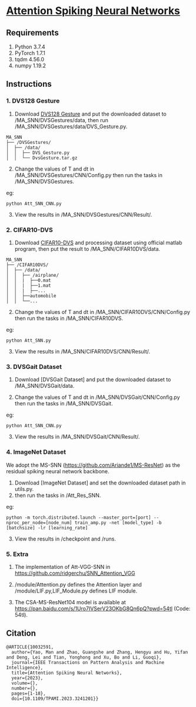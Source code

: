 # [Attention Spiking Neural Networks](https://ieeexplore.ieee.org/document/10032591)

## **Requirements**

1. Python 3.7.4
2. PyTorch 1.7.1
3. tqdm 4.56.0
4. numpy 1.19.2



## **Instructions**
### 1. DVS128 Gesture

1. Download [DVS128 Gesture](https://www.research.ibm.com/dvsgesture/) and put the downloaded dataset to /MA_SNN/DVSGestures/data, then run /MA_SNN/DVSGestures/data/DVS_Gesture.py.
```
MA_SNN
├── /DVSGestures/
│  ├── /data/
│  │  ├── DVS_Gesture.py
│  │  └── DvsGesture.tar.gz
```
2. Change the values of T and dt in /MA_SNN/DVSGestures/CNN/Config.py then run the tasks in /MA_SNN/DVSGestures.

eg:
```
python Att_SNN_CNN.py
```
3. View the results in /MA_SNN/DVSGestures/CNN/Result/.



### 2. CIFAR10-DVS
1. Download [CIFAR10-DVS](https://figshare.com/articles/dataset/CIFAR10-DVS_New/4724671/2) and processing dataset using official matlab program, then put the result to /MA_SNN/CIFAR10DVS/data.
```
MA_SNN
├── /CIFAR10DVS/
│  ├── /data/
│  │  ├── /airplane/
│  │  |  ├──0.mat
│  │  |  ├──1.mat
│  │  |  ├──...
│  │  ├──automobile
│  │  └──...
```
2. Change the values of T and dt in /MA_SNN/CIFAR10DVS/CNN/Config.py then run the tasks in /MA_SNN/CIFAR10DVS.

eg:
```
python Att_SNN.py
```
3. View the results in /MA_SNN/CIFAR10DVS/CNN/Result/.




### 3. DVSGait Dataset
1. Download [DVSGait Dataset] and put the downloaded dataset to /MA_SNN/DVSGait/data.

2. Change the values of T and dt in /MA_SNN/DVSGait/CNN/Config.py then run the tasks in /MA_SNN/DVSGait.

eg:
```
python Att_SNN_CNN.py
```
3. View the results in /MA_SNN/DVSGait/CNN/Result/.

### 4. ImageNet Dataset

We adopt the MS-SNN (https://github.com/Ariande1/MS-ResNet) as the residual spiking neural network backbone. 

1. Download [ImageNet Dataset] and set the downloaded dataset path in utils.py.
2. then run the tasks in /Att_Res_SNN.

eg:

```
python -m torch.distributed.launch --master_port=[port] --nproc_per_node=[node_num] train_amp.py -net [model_type] -b [batchsize] -lr [learning_rate]
```

3. View the results in /checkpoint and /runs.

### 5. Extra

1. The implementation of Att-VGG-SNN in https://github.com/ridgerchu/SNN_Attention_VGG

2. /module/Attention.py defines the  Attention layer and /module/LIF.py,LIF_Module.py defines LIF module.

3. The CSA-MS-ResNet104 model is available at https://pan.baidu.com/s/1Uro7IVSerV23OKbG8Qn6pQ?pwd=54tl (Code: 54tl).

   

## **Citation**
```
@ARTICLE{10032591,
  author={Yao, Man and Zhao, Guangshe and Zhang, Hengyu and Hu, Yifan and Deng, Lei and Tian, Yonghong and Xu, Bo and Li, Guoqi},
  journal={IEEE Transactions on Pattern Analysis and Machine Intelligence}, 
  title={Attention Spiking Neural Networks}, 
  year={2023},
  volume={},
  number={},
  pages={1-18},
  doi={10.1109/TPAMI.2023.3241201}}
```
